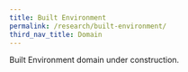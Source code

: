 ```yaml
---
title: Built Environment
permalink: /research/built-environment/
third_nav_title: Domain
---
```

Built Environment domain under construction.